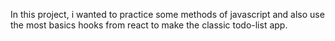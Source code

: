 In this project, i wanted to practice some methods of javascript and also use the most basics hooks from react to make the classic todo-list app.
